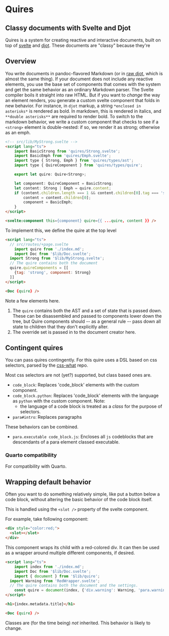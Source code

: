 # Quires

## Classy documents with Svelte and Djot

Quires is a system for creating reactive and interactive documents, built on top of [svelte](https://svelte.dev)
and [djot](https://djot.net/). These documents are "classy" because they're 

## Overview

You write documents in pandoc-flavored Markdown (or in [raw djot](https://djot.net/), which is almost the same thing). If your document does not include any reactive elements, you use the base set of components that comes with the system and get the same behavior as an ordinary Markdown parser. The Svelte compiler boils it straight into raw HTML. But if you want to *change* the way an element renders, you generate a custom svelte component that folds 
in new behavior. For instance, in `djot` markup, a string `*enclosed in asterisks*` is rendered as bold. In markdown, this is rendered in italics, and `**double asterisks**` are required to render bold. To switch to the markdown behavior, we write a custom component that checks to see if a `<strong>` element is double-nested: if so, we render it as strong; otherwise as an emph.

```html
<!-- src/lib/MyStrong.svelte -->
<script lang="ts">
	import BasicStrong from 'quires/Strong.svelte';
	import BasicEmph from 'quires/Emph.svelte';
	import type { Strong, Emph } from 'quires/types/ast';
	import type { QuireComponent } from 'quires/types/quire';

	export let quire: Quire<Strong>;

	let component: QuireComponent = BasicStrong;
	let content: Strong | Emph = quire.content;
	if (content.children.length === 1 && content.children[0].tag === 'strong') {
		content = content.children[0];
		component = BasicEmph;
	}
</script>

<svelte:component this={component} quire={{ ...quire, content }} />
```

To implement this, we define the quire at the top level

```html
<script lang="ts">
  // src/routes/+page.svelte
	import quire from './index.md';
	import Doc from '$lib/Doc.svelte';
  import Strong from '$lib/MyStrong.svelte';
  // The quire contains both the document 
  quire.quireComponents = [[
    {tag: 'strong', component: Strong}
  ]]
</script>

<Doc {quire} />

```

Note a few elements here. 

1. The `quire` contains both the AST and a set of state that is passed down. These can be disassembled 
   and passed to components lower down the tree, but Quire components should -- as a general rule --
   pass down all state to children that they don't explicitly alter.
2. The override set is passed in to the document creator here.

## Contingent quires

You can pass quires contingently. For this quire uses a DSL based on css selectors, parsed by the [css-what](https://github.com/fb55/css-what#readme) repo.

Most css selectors are not (yet?) supported, but class based ones are.

* `code_block`: Replaces 'code_block' elements with the custom component.
* `code_block.python`: Replaces 'code_block' elements with the language as `python` with the custom component.
   Note:
   * the language of a code block is treated as a *class* for the purpose of selectors.
* `para#intro`: Replaces paragraphs 

These behaviors can be combined.

* `para.executable code_block.js`: Encloses all `js` codeblocks that are descendants of a para element classed executable.

### Quarto compatibility

For compatibility with Quarto. 

## Wrapping default behavior

Often you want to do something relatively simple, like put a button below a code block, without altering 
the basic behavior of the code block itself.

This is handled using the `<slot />` property of the svelte component.

For example, take following component:

```html
<div style="color:red;">
  <slot></slot>
</div>
```

This component wraps its child with a red-colored div. It can then be used
as a wrapper around multiple different components, if desired.

```html
<script lang="ts">
	import index from './index.md';
	import Doc from '$lib/Doc.svelte';
	import { document } from '$lib/quire';
  import Warning from 'RedWrapper.svelte';
  // The quire contains both the document and the settings.
	const quire = document(index, {'div.warning': Warning, 'para.warning': Warning});
</script>

<h1>{index.metadata.title}</h1>

<Doc {quire} />
```


Classes are (for the time being) *not* inherited. This behavior is likely to change.